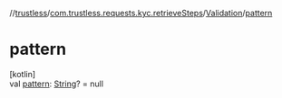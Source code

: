 //[trustless](../../../index.md)/[com.trustless.requests.kyc.retrieveSteps](../index.md)/[Validation](index.md)/[pattern](pattern.md)

# pattern

[kotlin]\
val [pattern](pattern.md): [String](https://kotlinlang.org/api/latest/jvm/stdlib/kotlin/-string/index.html)? = null
